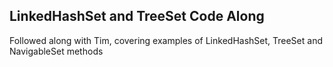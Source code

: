 ## LinkedHashSet and TreeSet Code Along

Followed along with Tim, covering examples of LinkedHashSet, TreeSet and NavigableSet methods